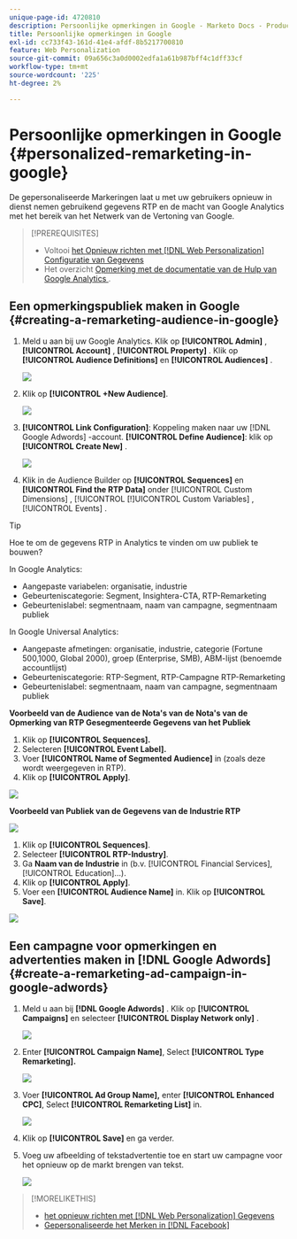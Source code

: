 ```yaml
---
unique-page-id: 4720810
description: Persoonlijke opmerkingen in Google - Marketo Docs - Productdocumentatie
title: Persoonlijke opmerkingen in Google
exl-id: cc733f43-161d-41e4-afdf-8b5217700810
feature: Web Personalization
source-git-commit: 09a656c3a0d0002edfa1a61b987bff4c1dff33cf
workflow-type: tm+mt
source-wordcount: '225'
ht-degree: 2%

---
```


# Persoonlijke opmerkingen in Google {#personalized-remarketing-in-google}

De gepersonaliseerde Markeringen laat u met uw gebruikers opnieuw in dienst nemen gebruikend gegevens RTP en de macht van Google Analytics met het bereik van het Netwerk van de Vertoning van Google.

>[!PREREQUISITES]
>
>* Voltooi [ het Opnieuw richten met  [!DNL Web Personalization]  Configuratie van Gegevens ](/help/marketo/product-docs/web-personalization/website-retargeting/retargeting-with-web-personalization-data.md)
>* Het overzicht [ Opmerking met de documentatie van de Hulp van Google Analytics ](https://support.google.com/analytics/topic/2611283?hl=en&ref_topic=3413645).

## Een opmerkingspubliek maken in Google {#creating-a-remarketing-audience-in-google}

1. Meld u aan bij uw Google Analytics. Klik op **[!UICONTROL Admin]** , **[!UICONTROL Account]** , **[!UICONTROL Property]** . Klik op **[!UICONTROL Audience Definitions]** en **[!UICONTROL Audiences]** .

   ![](assets/remarketing-ga-screenshots.jpg)

1. Klik op **[!UICONTROL +New Audience]**.

   ![](assets/image2015-1-15-17-3a26-3a40.png)

1. **[!UICONTROL Link Configuration]**: Koppeling maken naar uw [!DNL Google Adwords] -account. **[!UICONTROL Define Audience]**: klik op **[!UICONTROL Create New]** .

   ![](assets/image2015-1-15-17-3a32-3a4.png)

1. Klik in de Audience Builder op **[!UICONTROL Sequences]** en **[!UICONTROL Find the RTP Data]** onder [!UICONTROL Custom Dimensions] , [!UICONTROL [!]UICONTROL Custom Variables] , [!UICONTROL Events] .

>[!TIP]
>
>Hoe te om de gegevens RTP in Analytics te vinden om uw publiek te bouwen?
>
>In Google Analytics:
>
>* Aangepaste variabelen: organisatie, industrie
>* Gebeurteniscategorie: Segment, Insightera-CTA, RTP-Remarketing
>* Gebeurtenislabel: segmentnaam, naam van campagne, segmentnaam publiek
>
>In Google Universal Analytics:
>
>* Aangepaste afmetingen: organisatie, industrie, categorie (Fortune 500,1000, Global 2000), groep (Enterprise, SMB), ABM-lijst (benoemde accountlijst)
>* Gebeurteniscategorie: RTP-Segment, RTP-Campagne RTP-Remarketing
>* Gebeurtenislabel: segmentnaam, naam van campagne, segmentnaam publiek

**Voorbeeld van de Audience van de Nota&#39;s van de Nota&#39;s van de Opmerking van RTP Gesegmenteerde Gegevens van het Publiek**

1. Klik op **[!UICONTROL Sequences].**
1. Selecteren **[!UICONTROL Event Label].**
1. Voer **[!UICONTROL Name of Segmented Audience]** in (zoals deze wordt weergegeven in RTP).
1. Klik op **[!UICONTROL Apply]**.

![](assets/image2015-2-10-14-3a51-3a43.png)

**Voorbeeld van Publiek van de Gegevens van de Industrie RTP**

![](assets/image2015-1-15-17-3a36-3a5.png)

1. Klik op **[!UICONTROL Sequences]**.
1. Selecteer **[!UICONTROL RTP-Industry]**.
1. Ga **Naam van de Industrie** in (b.v. [!UICONTROL Financial Services], [!UICONTROL Education]...).
1. Klik op **[!UICONTROL Apply]**.
1. Voer een **[!UICONTROL Audience Name]** in. Klik op **[!UICONTROL Save]**.

![](assets/image2015-1-15-18-3a29-3a16.png)

## Een campagne voor opmerkingen en advertenties maken in [!DNL Google Adwords] {#create-a-remarketing-ad-campaign-in-google-adwords}

1. Meld u aan bij **[!DNL Google Adwords]** . Klik op **[!UICONTROL Campaigns]** en selecteer **[!UICONTROL Display Network only]** .

   ![](assets/image2015-1-15-18-3a31-3a58.png)

1. Enter **[!UICONTROL Campaign Name]**, Select **[!UICONTROL Type Remarketing].**

   ![](assets/image2015-1-15-18-3a35-3a7.png)

1. Voer **[!UICONTROL Ad Group Name],** enter **[!UICONTROL Enhanced CPC]**, Select **[!UICONTROL Remarketing List]** in.

   ![](assets/image2015-1-15-18-3a51-3a57.png)

1. Klik op **[!UICONTROL Save]** en ga verder.
1. Voeg uw afbeelding of tekstadvertentie toe en start uw campagne voor het opnieuw op de markt brengen van tekst.

   ![](assets/image2015-1-15-18-3a47-3a21.png)

>[!MORELIKETHIS]
>
>* [ het opnieuw richten met  [!DNL Web Personalization]  Gegevens ](/help/marketo/product-docs/web-personalization/website-retargeting/retargeting-with-web-personalization-data.md)
>* [ Gepersonaliseerde het Merken in  [!DNL Facebook]](/help/marketo/product-docs/web-personalization/website-retargeting/personalized-remarketing-in-facebook.md)

